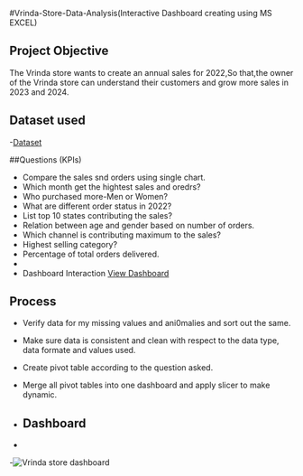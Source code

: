 #Vrinda-Store-Data-Analysis(Interactive Dashboard creating using MS EXCEL)

## Project Objective
The Vrinda store wants to create an annual sales for 2022,So that,the owner of the Vrinda store can understand their customers and grow more sales in 2023 and 2024.

## Dataset used
-<a href="https://github.com/SNEHA-NB/Data-Analysis-Dashboard/blob/main/Vrinda%20Store%20Data%20Analysis.xlsx">Dataset</a>

##Questions (KPIs)
- Compare the sales snd orders using single chart.
- Which month get the hightest sales and oredrs?
- Who purchased more-Men or Women?
- What are different order status in 2022?
- List top 10 states contributing the sales?
- Relation between age and gender based on number of orders.
- Which channel is contributing maximum to the sales?
- Highest selling category?
- Percentage of total orders delivered.
- 
- Dashboard Interaction <a href="https://github.com/SNEHA-NB/Data-Analysis-Dashboard/blob/main/Vrinda%20store%20dashboard.png">View Dashboard</a>

## Process
- Verify data for my missing values and ani0malies and sort out the same.
- Make sure data is consistent and clean with respect to the data type, data formate and values used.
- Create pivot table according to the question asked.
- Merge all pivot tables into one dashboard and apply slicer to make dynamic.

- ## Dashboard
- 
-![Vrinda store dashboard](https://github.com/user-attachments/assets/a3534aee-a9a6-436a-ba00-e602ad730a04)
